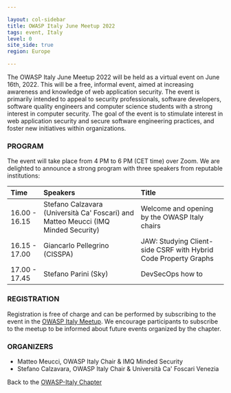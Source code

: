```yaml
---

layout: col-sidebar
title: OWASP Italy June Meetup 2022
tags: event, Italy
level: 0
site_side: true
region: Europe

---
```


The OWASP Italy June Meetup 2022 will be held as a virtual event on June 16th, 2022. This will be a free, informal event, aimed at increasing awareness and knowledge of web application security. The event is primarily intended to appeal to security professionals, software developers, software quality engineers and computer science students with a strong interest in computer security. The goal of the event is to stimulate interest in web application security and secure software engineering practices, and foster new initiatives within organizations.

### PROGRAM

The event will take place from 4 PM to 6 PM (CET time) over Zoom. We are delighted to announce a strong program with three speakers from reputable institutions:

| Time          | Speakers                                                                           | Title                                         |
| :---          | :---                                                                               | :---                                          |
| 16.00 - 16.15 | Stefano Calzavara (Università Ca' Foscari) and Matteo Meucci (IMQ Minded Security) | Welcome and opening by the OWASP Italy chairs |
| 16.15 - 17.00 | Giancarlo Pellegrino (CISSPA)                                                      |  JAW: Studying Client-side CSRF with Hybrid Code Property Graphs |
| 17.00 - 17.45 | Stefano Parini (Sky)                                                               | DevSecOps how to                              |

### REGISTRATION

Registration is free of charge and can be performed by subscribing to the event in the [OWASP Italy Meetup](https://www.meetup.com/it-IT/owasp-italy-meetup-group/). We encourage participants to subscribe to the meetup to be informed about future events organized by the chapter.

### ORGANIZERS
- Matteo Meucci, OWASP Italy Chair & IMQ Minded Security
- Stefano Calzavara, OWASP Italy Chair & Università Ca' Foscari Venezia

Back to the [OWASP-Italy Chapter](https://owasp.org/www-chapter-italy)
